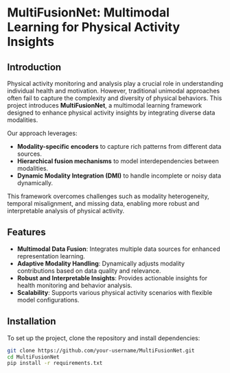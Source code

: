 # MultiFusionNet: Multimodal Learning for Physical Activity Insights

## Introduction
Physical activity monitoring and analysis play a crucial role in understanding individual health and motivation. However, traditional unimodal approaches often fail to capture the complexity and diversity of physical behaviors. This project introduces **MultiFusionNet**, a multimodal learning framework designed to enhance physical activity insights by integrating diverse data modalities.

Our approach leverages:
- **Modality-specific encoders** to capture rich patterns from different data sources.
- **Hierarchical fusion mechanisms** to model interdependencies between modalities.
- **Dynamic Modality Integration (DMI)** to handle incomplete or noisy data dynamically.

This framework overcomes challenges such as modality heterogeneity, temporal misalignment, and missing data, enabling more robust and interpretable analysis of physical activity.

## Features
- **Multimodal Data Fusion**: Integrates multiple data sources for enhanced representation learning.
- **Adaptive Modality Handling**: Dynamically adjusts modality contributions based on data quality and relevance.
- **Robust and Interpretable Insights**: Provides actionable insights for health monitoring and behavior analysis.
- **Scalability**: Supports various physical activity scenarios with flexible model configurations.

## Installation
To set up the project, clone the repository and install dependencies:
```sh
git clone https://github.com/your-username/MultiFusionNet.git
cd MultiFusionNet
pip install -r requirements.txt
